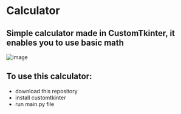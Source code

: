 # Calculator

## Simple calculator made in CustomTkinter, it enables you to use basic math

![image](https://github.com/badgersky/simple_calculator/assets/111532012/640428b2-2b70-45bf-b062-49799d99a824)

## To use this calculator:
- download this repository
- install customtkinter
- run main.py file
